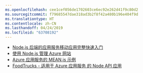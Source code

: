 ```yaml
---
ms.openlocfilehash: cee1cef056de1702603ce6ec92e262d41f9c80d2
ms.sourcegitcommit: f79685547dae318ad3b2f8f42a480b196e404f9d
ms.translationtype: HT
ms.contentlocale: zh-CN
ms.lasthandoff: 04/24/2019
ms.locfileid: "63708192"
---
```

- [Node.js 后端的应用服务移动应用完整快速入门](https://azure.microsoft.com/resources/samples/app-service-mobile-nodejs-backend-quickstart/)
- [使用 Node.js 管理 Azure 网站](https://azure.microsoft.com/resources/samples/app-service-web-nodejs-manage/)
- [Azure 应用服务的 MEAN.js 示例](https://azure.microsoft.com/resources/samples/meanjs/)
- [FoodTrucks - 适用于 Azure 应用服务 的 Node API 应用](https://azure.microsoft.com/resources/samples/app-service-api-node-food-trucks/)